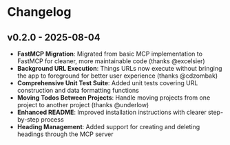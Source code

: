 # Changelog

## v0.2.0 - 2025-08-04

- **FastMCP Migration**: Migrated from basic MCP implementation to FastMCP for cleaner, more maintainable code (thanks @excelsier)
- **Background URL Execution**: Things URLs now execute without bringing the app to foreground for better user experience (thanks @cdzombak)
- **Comprehensive Unit Test Suite**: Added unit tests covering URL construction and data formatting functions
- **Moving Todos Between Projects**: Handle moving projects from one project to another project (thanks @underlow)
- **Enhanced README**: Improved installation instructions with clearer step-by-step process
- **Heading Management**: Added support for creating and deleting headings through the MCP server
